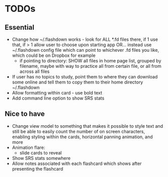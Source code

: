 # TODOs

## Essential

- Change how ~/.flashdown works - look for ALL \*.fd files there, if 1 use that, if > 1 allow user to choose upon starting app OR... instead use ~/.flashdown config file which can point to whichever .fd files you like, which could be on Dropbox for example
  - if pointing to directory: SHOW all files in home page list, grouped by filename, maybe with way to practice all from certain file, or all from across all files
- If user has no topics to study, point them to where they can download some online and tell them to copy them to their home directory ~/.flashdown
- Allow formatting within card - use bold text
- Add command line option to show SRS stats

## Nice to have

- Change view model to something that makes it possible to style text and still be able to easily count the number of on screen characters, enabling styling within the cards, horizontal panning animation, and more
- Animation flare:
  - slide cards to reveal
- Show SRS stats somewhere
- Allow notes associated with each flashcard which shows after presenting the flashcard
